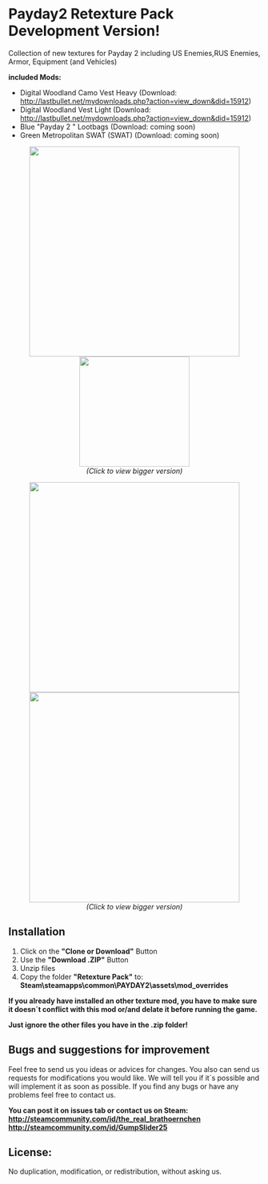 # Payday2 Retexture Pack Development Version!
Collection of new textures for Payday 2 including US Enemies,RUS Enemies, Armor, Equipment (and Vehicles)

__included Mods:__
- Digital Woodland Camo Vest Heavy (Download: http://lastbullet.net/mydownloads.php?action=view_down&did=15912)
- Digital Woodland Vest Light (Download: http://lastbullet.net/mydownloads.php?action=view_down&did=15912)
- Blue "Payday 2 " Lootbags (Download: coming soon)
- Green Metropolitan SWAT (SWAT) (Download: coming soon)

<p align="center">
  <img src="http://abload.de/img/artworktgkdd.png" width="420"/>
  <img src="http://abload.de/img/equipment_lootbag_df.e2jvf.png" width="220"/><br>
  <i>(Click to view bigger version)</i>
</p>
<p align="center">
  <img src="http://abload.de/img/noimageavailablemdbnb.jpg" width="420"/>
  <img src="http://abload.de/img/noimageavailablemdbnb.jpg" width="420"/><br>
  <i>(Click to view bigger version)</i>
</p>

__Installation__
--
1. Click on the __"Clone or Download"__ Button
2. Use the __"Download .ZIP"__ Button
2. Unzip files
3. Copy the folder __"Retexture Pack"__ to: __Steam\steamapps\common\PAYDAY2\assets\mod_overrides__

__If you already have installed an other texture mod, you have to make sure it doesn´t conflict with this mod or/and delate it before running the game.__

__Just ignore the other files you have in the .zip folder!__

__Bugs and suggestions for improvement__
--
Feel free to send us you ideas or advices for changes. You also can send us requests for modifications you would like.
We will tell you if it´s possible and will implement it as soon as possible.
If you find any bugs or have any problems feel free to contact us. 

__You can post it on issues tab or contact us on Steam:<br>
http://steamcommunity.com/id/the_real_brathoernchen<br>
http://steamcommunity.com/id/GumpSlider25__

__License:__
--
No duplication, modification, or redistribution, without asking us.


